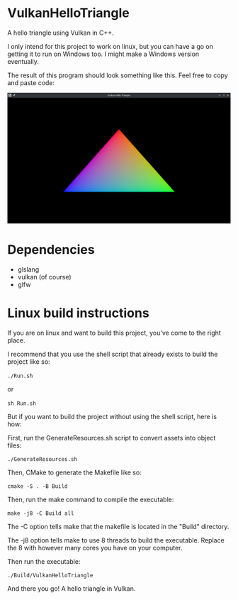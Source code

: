 # VulkanHelloTriangle
A hello triangle using Vulkan in C++.

I only intend for this project to work on linux, but you can have a go on getting it to run on Windows too. I might make a Windows version eventually.

The result of this program should look something like this. Feel free to copy and paste code:

![Vulkan hello triangle](https://github.com/BendedWills/VulkanHelloTriangle/blob/main/triangle.png?raw=true)

# Dependencies
* glslang
* vulkan (of course)
* glfw

# Linux build instructions
If you are on linux and want to build this project, you've come to the right place.

I recommend that you use the shell script that already exists to build the project like so: 

```./Run.sh```

or

```sh Run.sh```

But if you want to build the project without using the shell script, here is how:

First, run the GenerateResources.sh script to convert assets into object files:

	./GenerateResources.sh

Then, CMake to generate the Makefile like so: 

	cmake -S . -B Build

Then, run the make command to compile the executable:

	make -j8 -C Build all

The -C option tells make that the makefile is located in the "Build" directory.

The -j8 option tells make to use 8 threads to build the executable. Replace the 8 with however many cores you have on your computer.

Then run the executable:

	./Build/VulkanHelloTriangle

And there you go! A hello triangle in Vulkan.